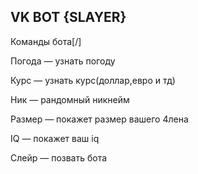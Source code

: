 VK BOT {SLAYER}
-----------------

Команды бота[\/]

Погода — узнать погоду


Курс — узнать курс(доллар,евро и тд)


Ник — рандомный никнейм


Размер — покажет размер вашего 4лена

IQ — покажет ваш iq  

Слейр — позвать бота
